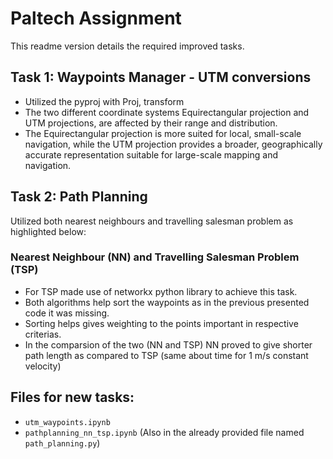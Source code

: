 # Paltech Assignment

This readme version details the required improved tasks.

## Task 1: Waypoints Manager - UTM conversions

- Utilized the pyproj with Proj, transform
- The two different coordinate systems Equirectangular projection and UTM projections, are affected by their range and distribution.
- The Equirectangular projection is more suited for local, small-scale navigation, while the UTM projection provides a broader, geographically accurate representation suitable for large-scale mapping and navigation.

## Task 2: Path Planning
Utilized both nearest neighbours and travelling salesman problem as highlighted below:

### Nearest Neighbour (NN) and Travelling Salesman Problem (TSP)
- For TSP made use of networkx python library to achieve this task.
- Both algorithms help sort the waypoints as in the previous presented code it was missing.
- Sorting helps gives weighting to the points important in respective criterias.
- In the comparsion of the two (NN and TSP) NN proved to give shorter path length as compared to TSP (same about time for 1 m/s constant velocity)

## Files for new tasks:
 - `utm_waypoints.ipynb`
 - `pathplanning_nn_tsp.ipynb` (Also in the already provided file named `path_planning.py`)
